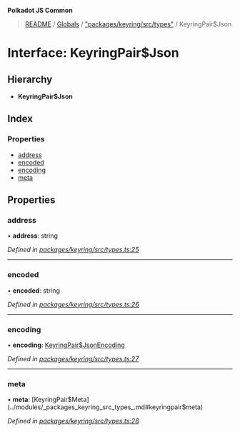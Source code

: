 **Polkadot JS Common**

> [README](../README.md) / [Globals](../globals.md) / ["packages/keyring/src/types"](../modules/_packages_keyring_src_types_.md) / KeyringPair$Json

# Interface: KeyringPair$Json

## Hierarchy

* **KeyringPair$Json**

## Index

### Properties

* [address](_packages_keyring_src_types_.keyringpair_json.md#address)
* [encoded](_packages_keyring_src_types_.keyringpair_json.md#encoded)
* [encoding](_packages_keyring_src_types_.keyringpair_json.md#encoding)
* [meta](_packages_keyring_src_types_.keyringpair_json.md#meta)

## Properties

### address

•  **address**: string

*Defined in [packages/keyring/src/types.ts:25](https://github.com/polkadot-js/common/blob/aff78c2e/packages/keyring/src/types.ts#L25)*

___

### encoded

•  **encoded**: string

*Defined in [packages/keyring/src/types.ts:26](https://github.com/polkadot-js/common/blob/aff78c2e/packages/keyring/src/types.ts#L26)*

___

### encoding

•  **encoding**: [KeyringPair$JsonEncoding](_packages_keyring_src_types_.keyringpair_jsonencoding.md)

*Defined in [packages/keyring/src/types.ts:27](https://github.com/polkadot-js/common/blob/aff78c2e/packages/keyring/src/types.ts#L27)*

___

### meta

•  **meta**: [KeyringPair$Meta](../modules/_packages_keyring_src_types_.md#keyringpair$meta)

*Defined in [packages/keyring/src/types.ts:28](https://github.com/polkadot-js/common/blob/aff78c2e/packages/keyring/src/types.ts#L28)*
